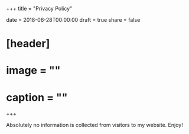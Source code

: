 +++
title = "Privacy Policy"

date = 2018-06-28T00:00:00
draft = true
share = false

# [header]
# image = ""
# caption = ""
+++

Absolutely no information is collected from visitors to my website. Enjoy!

